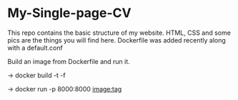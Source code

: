 # My-Single-page-CV

This repo contains the basic structure of my website. HTML, CSS and some pics are the things you will find here. Dockerfile was added recently along with a default.conf 

Build an image from Dockerfile and run it. 

-> docker build -t<tag> -f<file> 

-> docker run -p 8000:8000 <image:tag>

 
